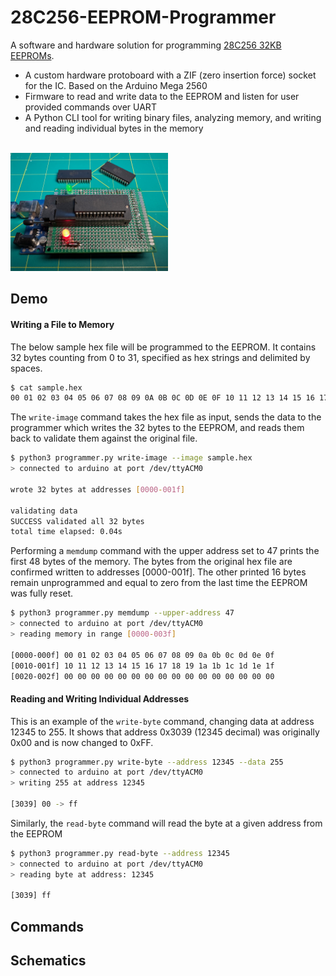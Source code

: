 # 28C256-EEPROM-Programmer
A software and hardware solution for programming [28C256 32KB EEPROMs](https://www.jameco.com/z/28C256-25-Major-Brands-IC-28C256-25IC-EEPROM-256K-Bit-CMOS-Parallel_74878.html). 
- A custom hardware protoboard with a ZIF (zero insertion force) socket for the IC. Based on the Arduino Mega 2560
- Firmware to read and write data to the EEPROM and listen for user provided commands over UART
- A Python CLI tool for writing binary files, analyzing memory, and writing and reading individual bytes in the memory
<br>
<img src="/images/eeprom_with_chip.png" width="50%">

## Demo
#### Writing a File to Memory
The below sample hex file will be programmed to the EEPROM. It contains 32 bytes counting from 0 to 31, specified as hex strings and delimited by spaces.
```Bash
$ cat sample.hex 
00 01 02 03 04 05 06 07 08 09 0A 0B 0C 0D 0E 0F 10 11 12 13 14 15 16 17 18 19 1A 1B 1C 1D 1E 1F
```
The ```write-image``` command takes the hex file as input, sends the data to the programmer which writes the 32 bytes to the EEPROM, and reads them back to validate them against the original file.
```Bash
$ python3 programmer.py write-image --image sample.hex
> connected to arduino at port /dev/ttyACM0

wrote 32 bytes at addresses [0000-001f] 

validating data
SUCCESS validated all 32 bytes
total time elapsed: 0.04s
```
Performing a ```memdump``` command with the upper address set to 47 prints the first 48 bytes of the memory. The bytes from the original hex file are confirmed written to addresses [0000-001f]. The other printed 16 bytes remain unprogrammed and equal to zero from the last time the EEPROM was fully reset.
```Bash
$ python3 programmer.py memdump --upper-address 47
> connected to arduino at port /dev/ttyACM0
> reading memory in range [0000-003f]

[0000-000f] 00 01 02 03 04 05 06 07 08 09 0a 0b 0c 0d 0e 0f 
[0010-001f] 10 11 12 13 14 15 16 17 18 19 1a 1b 1c 1d 1e 1f 
[0020-002f] 00 00 00 00 00 00 00 00 00 00 00 00 00 00 00 00 
```
#### Reading and Writing Individual Addresses
This is an example of the ```write-byte``` command, changing data at address 12345 to 255. It shows that address 0x3039 (12345 decimal) was originally 0x00 and is now changed to 0xFF.
```Bash
$ python3 programmer.py write-byte --address 12345 --data 255
> connected to arduino at port /dev/ttyACM0
> writing 255 at address 12345

[3039] 00 -> ff
```
Similarly, the ```read-byte``` command will read the byte at a given address from the EEPROM
```Bash
$ python3 programmer.py read-byte --address 12345
> connected to arduino at port /dev/ttyACM0
> reading byte at address: 12345

[3039] ff
```

## Commands
## Schematics

